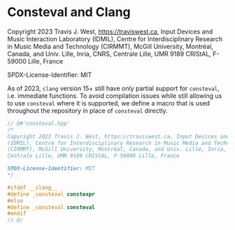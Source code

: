 # Consteval and Clang

Copyright 2023 Travis J. West, https://traviswest.ca, Input Devices and Music Interaction Laboratory
(IDMIL), Centre for Interdisciplinary Research in Music Media and Technology
(CIRMMT), McGill University, Montréal, Canada, and Univ. Lille, Inria, CNRS,
Centrale Lille, UMR 9189 CRIStAL, F-59000 Lille, France

SPDX-License-Identifier: MIT

As of 2023, `clang` version 15+ still have only partial support for
`consteval`, i.e. immediate functions. To avoid compilation issues while still
allowing us to use `consteval` where it is supported, we define a macro that is
used throughout the repository in place of `consteval` directly.

```cpp
// @#'consteval.hpp'
/*
Copyright 2023 Travis J. West, https://traviswest.ca, Input Devices and Music Interaction Laboratory
(IDMIL), Centre for Interdisciplinary Research in Music Media and Technology
(CIRMMT), McGill University, Montréal, Canada, and Univ. Lille, Inria, CNRS,
Centrale Lille, UMR 9189 CRIStAL, F-59000 Lille, France

SPDX-License-Identifier: MIT
*/

#ifdef __clang__
#define _consteval constexpr
#else
#define _consteval consteval
#endif
// @/
